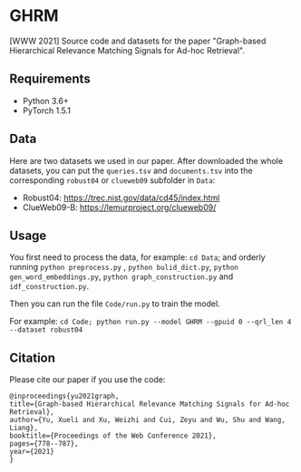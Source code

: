 # GHRM
[WWW 2021] Source code and datasets for the paper "Graph-based Hierarchical Relevance Matching Signals for Ad-hoc Retrieval".
## Requirements
* Python 3.6+
* PyTorch 1.5.1
## Data 
Here are two datasets we used in our paper. After downloaded the whole datasets, you can put the `queries.tsv` and `documents.tsv` into the corresponding `robust04` or `clueweb09` subfolder in `Data`:
* Robust04: https://trec.nist.gov/data/cd45/index.html
* ClueWeb09-B: https://lemurproject.org/clueweb09/
## Usage
You first need to process the data, for example: `cd Data`; and orderly running `python preprocess.py` , `python bulid_dict.py`, `python gen_word_embeddings.py`, `python graph_construction.py` and `idf_construction.py`. <br/>

Then you can run the file `Code/run.py` to train the model. <br/>

For example: `cd Code; python run.py --model GHRM --gpuid 0 --qrl_len 4 --dataset robust04` <br/>

## Citation
Please cite our paper if you use the code:

```
@inproceedings{yu2021graph,
title={Graph-based Hierarchical Relevance Matching Signals for Ad-hoc Retrieval},
author={Yu, Xueli and Xu, Weizhi and Cui, Zeyu and Wu, Shu and Wang, Liang},
booktitle={Proceedings of the Web Conference 2021},
pages={778--787},
year={2021}
}
```







